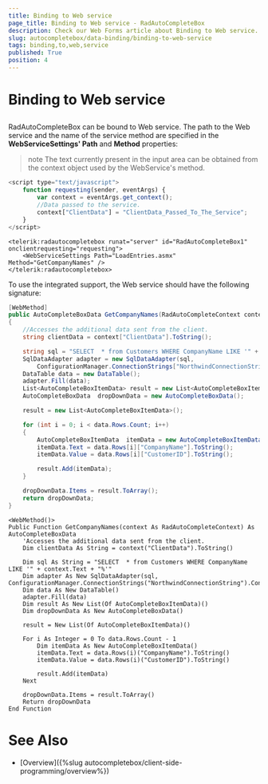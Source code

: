 ```yaml
---
title: Binding to Web service
page_title: Binding to Web service - RadAutoCompleteBox
description: Check our Web Forms article about Binding to Web service.
slug: autocompletebox/data-binding/binding-to-web-service
tags: binding,to,web,service
published: True
position: 4
---
```


# Binding to Web service



## 

RadAutoCompleteBox can be bound to Web service. The path to the Web service and the name of the service method are specified in the **WebServiceSettings' Path** and **Method** properties:

>note The text currently present in the input area can be obtained from the context object used by the WebService's method.
>


````JavaScript
<script type="text/javascript">
	function requesting(sender, eventArgs) {
		var context = eventArgs.get_context();
		//Data passed to the service.
		context["ClientData"] = "ClientData_Passed_To_The_Service";
	}
</script>
````



````ASPNET
<telerik:radautocompletebox runat="server" id="RadAutoCompleteBox1" onclientrequesting="requesting">
	<WebServiceSettings Path="LoadEntries.asmx" Method="GetCompanyNames" />
</telerik:radautocompletebox>
````



To use the integrated support, the Web service should have the following signature:



````C#
[WebMethod]
public AutoCompleteBoxData GetCompanyNames(RadAutoCompleteContext context)
{
	//Accesses the additional data sent from the client.
	string clientData = context["ClientData"].ToString();

	string sql = "SELECT  * from Customers WHERE CompanyName LIKE '" + context.Text + "%'";
	SqlDataAdapter adapter = new SqlDataAdapter(sql,
		ConfigurationManager.ConnectionStrings["NorthwindConnectionString"].ConnectionString);
	DataTable data = new DataTable();
	adapter.Fill(data);
	List<AutoCompleteBoxItemData> result = new List<AutoCompleteBoxItemData>();
	AutoCompleteBoxData  dropDownData = new AutoCompleteBoxData();

	result = new List<AutoCompleteBoxItemData>();

	for (int i = 0; i < data.Rows.Count; i++)
	{
		AutoCompleteBoxItemData  itemData = new AutoCompleteBoxItemData();
		itemData.Text = data.Rows[i]["CompanyName"].ToString();
		itemData.Value = data.Rows[i]["CustomerID"].ToString();

		result.Add(itemData);
	}

	dropDownData.Items = result.ToArray();
	return dropDownData;
}
````
````VB.NET
<WebMethod()>
Public Function GetCompanyNames(context As RadAutoCompleteContext) As AutoCompleteBoxData
	'Accesses the additional data sent from the client.
	Dim clientData As String = context("ClientData").ToString()

	Dim sql As String = "SELECT  * from Customers WHERE CompanyName LIKE '" + context.Text + "%'"
	Dim adapter As New SqlDataAdapter(sql, ConfigurationManager.ConnectionStrings("NorthwindConnectionString").ConnectionString)
	Dim data As New DataTable()
	adapter.Fill(data)
	Dim result As New List(Of AutoCompleteBoxItemData)()
	Dim dropDownData As New AutoCompleteBoxData()

	result = New List(Of AutoCompleteBoxItemData)()

	For i As Integer = 0 To data.Rows.Count - 1
		Dim itemData As New AutoCompleteBoxItemData()
		itemData.Text = data.Rows(i)("CompanyName").ToString()
		itemData.Value = data.Rows(i)("CustomerID").ToString()

		result.Add(itemData)
	Next

	dropDownData.Items = result.ToArray()
	Return dropDownData
End Function
````




# See Also

 * [Overview]({%slug autocompletebox/client-side-programming/overview%})
